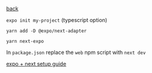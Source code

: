 [back](../readme.md)

`expo init my-project` (typescript option)

`yarn add -D @expo/next-adapter`

`yarn next-expo`

In `package.json` replace the `web` npm script with `next dev`

[expo + next setup guide](https://docs.expo.io/versions/latest/guides/using-nextjs/)
